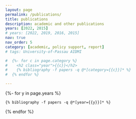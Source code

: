 ```yaml
---
layout: page
permalink: /publications/
title: publications
description: academic and other publications
years: [2022, 2015]
# years: [2022, 2019, 2016, 2015]
nav: true
nav_order: 5
category: [academic, policy support, report]
# tags: University-of-Passau AIDMI

#  {%- for c in page.category %}
#    <h2 class="year">{{c}}</h2>
#    {% bibliography -f papers -q @*[category={{c}}]* %}
#  {% endfor %}

---
```

<!-- _pages/publications.md -->

<div class="publications">
  
  {%- for y in page.years %}

    {% bibliography -f papers -q @*[year={{y}}]* %}
  {% endfor %}

</div>